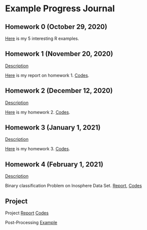 # Example Progress Journal

## Homework 0 (October 29, 2020)

[Here](files/example_homework_0.html) is my 5 interesting R examples.

## Homework 1 (November 20, 2020)

[Description](files/IE582_Fall20_Homework1.pdf)

[Here](files/Hw1.html) is my report on homework 1. [Codes](https://github.com/BU-IE-582/fall20-omrcgty/blob/gh-pages/files/Hw1.Rmd).

## Homework 2 (December 12, 2020)

[Description](files/IE582_Fall20_Homework2.pdf)

[Here](files/homework2.html) is my homework 2. [Codes](https://github.com/BU-IE-582/fall20-omrcgty/blob/gh-pages/files/homework2.Rmd).

## Homework 3 (January 1, 2021)

[Description](files/IE582_Fall20_Homework3.pdf)

[Here](files/h3.html) is my homework 3. [Codes](https://github.com/BU-IE-582/fall20-omrcgty/blob/gh-pages/files/h3.Rmd).

## Homework 4 (February 1, 2021)

[Description](files/IE582_Fall20_Homework4.pdf)

Binary classification Problem on Inosphere Data Set.
[Report](files/hw4.html),
[Codes](https://github.com/BU-IE-582/fall20-omrcgty/blob/gh-pages/files/hw4.1.2.Rmd)


## Project

Project [Report](files/ProjectReport_Final.html)
[Codes](https://github.com/BU-IE-582/fall20-omrcgty/blob/gh-pages/files/ProjectFinalCode.R)

Post-Processing [Example](files/project_dist.html)
